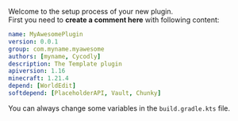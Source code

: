 Welcome to the setup process of your new plugin.  
First you need to **create a comment here** with following content:  
  
```yaml
name: MyAwesomePlugin
version: 0.0.1
group: com.myname.myawesome
authors: [myname, Cycodly]
description: The Template plugin
apiversion: 1.16
minecraft: 1.21.4
depend: [WorldEdit]
softdepend: [PlaceholderAPI, Vault, Chunky]
```
  
You can always change some variables in the `build.gradle.kts` file.